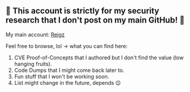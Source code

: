## 🌭 This account is strictly for my security research that I don't post on my main GitHub! 🌭

My main account: [Reigz](https://github.com/reigz)

Feel free to browse, lol -> what you can find here:
1. CVE Proof-of-Concepts that I authored but I don't find the value (low hanging fruits).
2. Code Dumps that I might come back later to.
3. Fun stuff that I won't be working soon.
4. List might change in the future, depends 😉 
